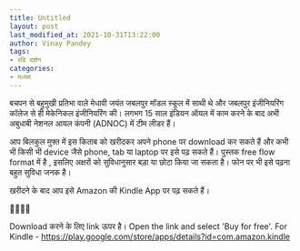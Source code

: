 ```yaml
---
title: Untitled
layout: post
last_modified_at: 2021-10-31T13:22:00
author: Vinay Pandey
tags:
- रवि दर्शन
categories:
- मध्यम
---
```

बचपन से बहुमुखी प्रतिभा वाले मेधावी जयंत जबलपुर मॉडल स्कूल में साथी थे और जबलपुर इंजीनियरिंग कॉलेज से ही मेकेनिकल इंजीनियरिंग की। लगभग 15 साल इंडियन ऑयल में काम करने के बाद अभी अबुधाबी नेशनल आयल कंपनी (ADNOC) में टीम लीडर हैं। 

 आप बिलकुल मुफ्त में इस किताब को खरीदकर अपने phone पर download कर सकते हैं और कभी भी किसी भी device जैसे phone, tab या laptop पर इसे पढ़ सकते हैं। पुस्तक free flow format  में है , इसलिए अक्षरों को सुविधानुसार बड़ा या छोटा किया जा सकता है। फोन पर भी इसे पढ़ना बहुत सुविधा जनक है। 

खरीदने के बाद आप इसे Amazon की Kindle App पर पढ़ सकते हैं। 

🙏🏻🙏🏻

 Download करने के लिए link ऊपर है।  Open the link and select 'Buy for free'.
For Kindle - 
https://play.google.com/store/apps/details?id=com.amazon.kindle



